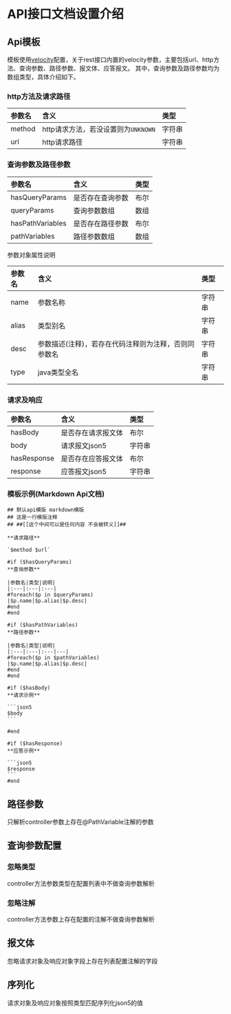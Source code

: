 # API接口文档设置介绍

## Api模板

模板使用[velocity](http://velocity.apache.org/engine/devel/user-guide.html#Velocity_Template_Language_VTL:_An_Introduction)配置，关于rest接口内置的velocity参数，主要包括url、http方法、查询参数、路径参数、报文体、应答报文。
其中，查询参数及路径参数均为数组类型，具体介绍如下。

### http方法及请求路径

|参数名|含义|类型|
|:---|:---|:---|
|method|http请求方法，若没设置则为`UNKNOWN`|字符串|
|url|http请求路径|字符串|

### 查询参数及路径参数

|参数名|含义|类型|
|:---|:---|:---|
|hasQueryParams|是否存在查询参数|布尔|
|queryParams|查询参数数组|数组|
|hasPathVariables|是否存在路径参数|布尔|
|pathVariables|路径参数数组|数组|

参数对象属性说明

|参数名|含义|类型|
|:---|:---|:---|
|name|参数名称|字符串|
|alias|类型别名|字符串|
|desc|参数描述(注释)，若存在代码注释则为注释，否则同参数名|字符串|
|type|java类型全名|字符串|

### 请求及响应

|参数名|含义|类型|
|:---|:---|:---|
|hasBody|是否存在请求报文体|布尔|
|body|请求报文json5|字符串|
|hasResponse|是否存在应答报文体|布尔|
|response|应答报文json5|字符串|

### 模板示例(Markdown Api文档)

````velocity
## 默认api模版 markdown模版
## 这是一行模版注释
## ##[[这个中间可以是任何内容 不会被转义]]##

**请求路径**

`$method $url`

#if ($hasQueryParams)
**查询参数**

|参数名|类型|说明|
|:---|:---|:---|
#foreach($p in $queryParams)
|$p.name|$p.alias|$p.desc|
#end
#end

#if ($hasPathVariables)
**路径参数**

|参数名|类型|说明|
|:---|:---|:---|---|
#foreach($p in $pathVariables)
|$p.name|$p.alias|$p.desc|
#end
#end

#if ($hasBody)
**请求示例**

```json5
$body
```

#end

#if ($hasResponse)
**应答示例**

```json5
$response
```
#end
````

## 路径参数

只解析controller参数上存在@PathVariable注解的参数

## 查询参数配置

### 忽略类型

controller方法参数类型在配置列表中不做查询参数解析

### 忽略注解

controller方法参数上存在配置的注解不做查询参数解析

## 报文体

忽略请求对象及响应对象字段上存在列表配置注解的字段

## 序列化

请求对象及响应对象按照类型匹配序列化json5的值
